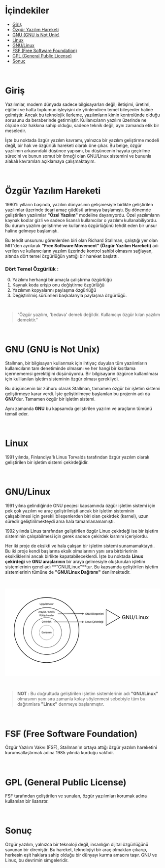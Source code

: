 
<!-- 

Eklenecekler :
	* Linux vs Unix
	
 -->


<!-- İçindekiler -->
# İçindekiler
- [Giriş](#giriş)
- [Özgür Yazılım Hareketi](#özgür-yazılım-hareketi)
- [GNU (GNU is Not Unix)](#gnu-gnu-is-not-unix)
- [Linux](#linux)
- [GNU/Linux](#gnulinux)
- [FSF (Free Software Foundation)](#fsf-free-software-foundation)
- [GPL (General Public License)](#gpl-general-public-license)
- [Sonuç](#sonuç)

<br>

<!-- Giriş -->
# Giriş
Yazılımlar, modern dünyada sadece bilgisayarları değil; iletişimi, üretimi, eğitimi ve hatta toplumun işleyişini de yönlendiren temel bileşenler haline gelmiştir. Ancak bu teknolojik ilerleme, yazılımların kimin kontrolünde olduğu sorusunu da beraberinde getirmiştir. Kullanıcıların yazılım üzerinde ne ölçüde söz hakkına sahip olduğu, sadece teknik değil, aynı zamanda etik bir meseledir.

İşte bu noktada özgür yazılım kavramı, yalnızca bir yazılım geliştirme modeli değil, bir hak ve özgürlük hareketi olarak öne çıkar. Bu belge, özgür yazılımın arkasındaki düşünce yapısını, bu düşüncenin hayata geçirilme sürecini ve bunun somut bir örneği olan GNU/Linux sistemini ve bununla alakalı kavramları açıklamaya çalışmaktayım.

<br>

<!-- Özgür Yazılım Hareketi -->
# Özgür Yazılım Hareketi
1980'li yılların başında, yazılım dünyasının gelişmesiyle birlikte geliştirilen yazılımlar üzerinde ticari amaç güdüsü artmaya başlamıştı. Bu dönemde geliştirilen yazılımlar **"Özel Yazılım"** modeline dayanıyordu. Özel yazılımların kaynak kodlar gizli ve sadece lisanslı kullanıcılar o yazılımı kullanabiliyordu. Bu durum yazılım geliştirme ve kullanma özgürlüğünü tehdit eden bir unsur haline gelmeye başlamıştı.  

Bu tehdit unsurunu görenlerden biri olan Richard Stallman, çalıştığı yer olan MIT'den ayrılarak **"Free Software Movement" (Özgür Yazılım Hareketi)** adı verilen ve kullanıcıların yazılım üzerinde kontrol sahibi olmasını sağlayan, altında dört temel özgürlüğün yattığı bir hareket başlattı.

### Dört Temel Özgürlük :
0.	Yazılımı herhangi bir amaçla çalıştırma özgürlüğü
1.	Kaynak koda erişip onu değiştirme özgürlüğü
2.	Yazılımın kopyalarını paylaşma özgürlüğü
3.	Değiştirilmiş sürümleri başkalarıyla paylaşma özgürlüğü.

<br>

> "Özgür yazılım, 'bedava' demek değildir. Kullanıcıyı özgür kılan yazılım demektir."

<br>

<!-- GNU (GNU is Not Unix) -->
# GNU (GNU is Not Unix)
Stallman, bir bilgisayarı kullanmak için ihtiyaç duyulan tüm yazılımların kullanıcıların tam denetiminde olmasını ve her hangi bir kısıtlama içermememsi gerektiğini düşünüyordu. Bir bilgisayarın özgürce kullanılması için kulllanılan işletim sisteminin özgür olması gerekliydi. 

Bu düşüncenin bir zühuru olarak Stallman, tamamen özgür bir işletim sistemi geliştirmeye karar verdi. İşte geliştirilmeye başlanılan bu projenin adı da **GNU**'dur. Tamamen özgür bir işletim sistemi.

Aynı zamanda **GNU** bu kapsamda geliştirilen yazılım ve araçların tümünü temsil eder.

<br>

<!-- Linux -->
# Linux
1991 yılında, Finlandiya'lı Linus Torvalds tarafından özgür yazılım olarak geliştirilen bir işletim sistemi çekirdeğidir.

<br>

<!-- GNU/Linux -->
# GNU/Linux
1991 yılına gelindiğinde GNU peojesi kapsamında özgür işletim sistemi için pek çok yazılım ve araç geliştrilmişti ancak bir işletim sisteminin çalışabilmesi için gerekli bileşenlerden biri olan çekirdek (karnel), uzun süredir geliştirilmekteydi ama hala tamamlanamamıştı.

1992 yılında Linus tarafından geliştirilen özgür Linux çekirdeği ise bir işletim sisteminin çalışabilmesi için gerek sadece çekirdek kısmını içeriyiordu.

Her iki proje de eksikti ve hala çalışan bir işletim sistemi sunamamaktaydı. Bu iki proje kendi başlarına eksik olmalarının yanı sıra birbirlerinin eksikliklerini ancak birlikte kapatabileceklerdi. İşte bu noktada **Linux çekirdeği** ve **GNU araçlarının** bir araya gelmesiyle oluşturulan işletim sistemlerinin genel adı **"GNU/Linux"**tur. Bu kapsamda geliştirilen işletim sistemlerinin tümüne de **"GNU/Linux Dağıtımı"** denilmektedir.

<br>

![GNU-Linux](./images/GNU-Linux.png)

<br>

> **NOT** : Bu doğrultuda geliştirilen işletim sistemlerinin adı **"GNU/Linux"** olmasının yanı sıra zamanla kolay söylenmesi sebebiyle tüm bu dağıtımlara **"Linux"** denmeye başlanmıştır.

<br>

<!-- FSF (Free Software Foundation) -->
# FSF (Free Software Foundation)
Özgür Yazılım Vakvı (FSF), Stallman'ın ortaya attığı özgür yazılım hareketini kurumsallaştırmak adına 1985 yılında kurduğu vakfıdr.

<br>

<!-- GPL (General Public License) -->
# GPL (General Public License)
FSF tarafından geliştirilen ve sunulan, özgür yazılımları korumak adına kullanılan bir lisanstır.  

<br>

<!-- Sonuç -->
# Sonuç
Özgür yazılım, yalnızca bir teknoloji değil, insanlığın dijital özgürlüğünü savunan bir direniştir. Bu hareket, teknolojiyi bir araç olmaktan çıkarıp, herkesin eşit haklara sahip olduğu bir dünyayı kurma amacını taşır. GNU ve Linux, bu devrimin simgeleridir.